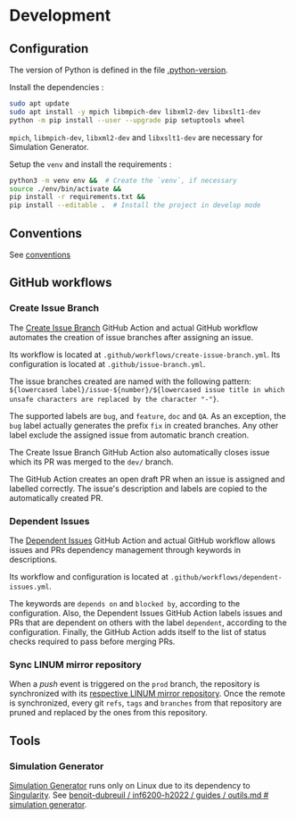# Development


## Configuration

The version of Python is defined in the file [.python-version](../.python-version).

Install the dependencies :

```sh
sudo apt update
sudo apt install -y mpich libmpich-dev libxml2-dev libxslt1-dev
python -m pip install --user --upgrade pip setuptools wheel
```

`mpich`, `libmpich-dev`, `libxml2-dev` and `libxslt1-dev` are necessary for Simulation Generator.


Setup the `venv` and install the requirements :

```sh
python3 -m venv env &&  # Create the `venv`, if necessary
source ./env/bin/activate &&
pip install -r requirements.txt &&
pip install --editable .  # Install the project in develop mode
```


## Conventions

See [conventions](dev-conventions.md)


## GitHub workflows

### Create Issue Branch

The [Create Issue Branch](https://github.com/robvanderleek/create-issue-branch) GitHub Action and actual GitHub workflow automates the creation of issue branches after assigning an
issue.

Its workflow is located at `.github/workflows/create-issue-branch.yml`.
Its configuration is located at `.github/issue-branch.yml`.

The issue branches created are named with the following
pattern: `${lowercased label}/issue-${number}/${lowercased issue title in which unsafe characters are replaced by the character "-"}`.

The supported labels are `bug`, and `feature`, `doc` and `QA`.
As an exception, the `bug` label actually generates the prefix `fix` in created branches.
Any other label exclude the assigned issue from automatic branch creation.

The Create Issue Branch GitHub Action also automatically closes issue which its PR was merged to the `dev/` branch.

The GitHub Action creates an open draft PR when an issue is assigned and labelled correctly.
The issue's description and labels are copied to the automatically created PR.


### Dependent Issues

The [Dependent Issues](https://github.com/z0al/dependent-issues) GitHub Action and actual GitHub workflow allows issues and PRs dependency management through keywords in
descriptions.

Its workflow and configuration is located at `.github/workflows/dependent-issues.yml`.

The keywords are `depends on` and `blocked by`, according to the configuration.
Also, the Dependent Issues GitHub Action labels issues and PRs that are dependent on others with the label `dependent`, according to the configuration.
Finally, the GitHub Action adds itself to the list of status checks required to pass before merging PRs.


### Sync LINUM mirror repository

When a _push_ event is triggered on the `prod` branch, the repository is synchronized with
its [respective LINUM mirror repository](https://github.com/linum-uqam/inm5803-ete2022-benoit-dubreuil).
Once the remote is synchronized, every git `refs`, `tags` and `branches` from that repository are pruned and replaced by the ones from this repository.


## Tools

### Simulation Generator

[Simulation Generator](https://github.com/AlexVCaron/voxsim) runs only on Linux due to its dependency to [Singularity](https://sylabs.io/singularity).
See [benoit-dubreuil / inf6200-h2022 / guides / outils.md # simulation generator](https://github.com/benoit-dubreuil/inf6200-h2022/blob/main/guides/outils.md#simulation-generator).
